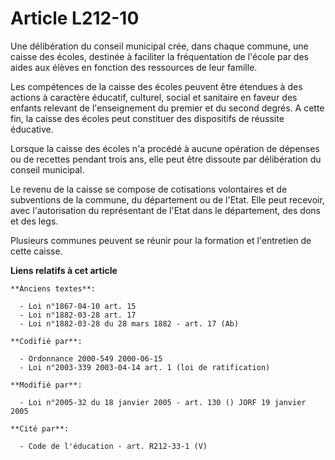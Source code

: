 # Article L212-10

Une délibération du conseil municipal crée, dans chaque commune, une caisse des écoles, destinée à faciliter la fréquentation
de l'école par des aides aux élèves en fonction des ressources de leur famille.

Les compétences de la caisse des écoles peuvent être étendues à des actions à caractère éducatif, culturel, social et
sanitaire en faveur des enfants relevant de l'enseignement du premier et du second degrés. A cette fin, la caisse des écoles
peut constituer des dispositifs de réussite éducative.

Lorsque la caisse des écoles n'a procédé à aucune opération de dépenses ou de recettes pendant trois ans, elle peut être
dissoute par délibération du conseil municipal.

Le revenu de la caisse se compose de cotisations volontaires et de subventions de la commune, du département ou de l'Etat.
Elle peut recevoir, avec l'autorisation du représentant de l'Etat dans le département, des dons et des legs.

Plusieurs communes peuvent se réunir pour la formation et l'entretien de cette caisse.

**Liens relatifs à cet article**

	**Anciens textes**:

	  - Loi n°1867-04-10 art. 15
	  - Loi n°1882-03-28 art. 17
	  - Loi n°1882-03-28 du 28 mars 1882 - art. 17 (Ab)

	**Codifié par**:

	  - Ordonnance 2000-549 2000-06-15
	  - Loi n°2003-339 2003-04-14 art. 1 (loi de ratification)

	**Modifié par**:

	  - Loi n°2005-32 du 18 janvier 2005 - art. 130 () JORF 19 janvier 2005

	**Cité par**:

	  - Code de l'éducation - art. R212-33-1 (V)
